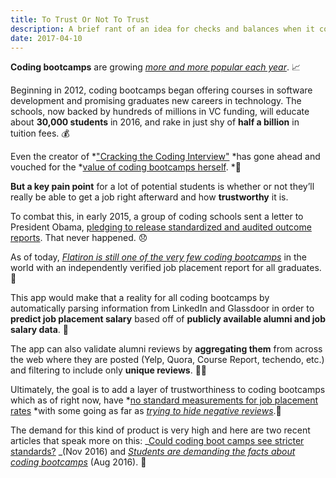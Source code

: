 ```yaml
---
title: To Trust Or Not To Trust
description: A brief rant of an idea for checks and balances when it comes to coding bootcamps.
date: 2017-04-10
---
```


**Coding bootcamps** are growing [_more and more popular each year_](https://blog.linkedin.com/2015/09/17/as-coding-bootcamps-grow-the-skills-gap-could-shrink). 📈

Beginning in 2012, coding bootcamps began offering courses in software development and promising graduates new careers in technology. The schools, now backed by hundreds of millions in VC funding, will educate about **30,000 students** in 2016, and rake in just shy of **half a billion** in tuition fees. 💰

Even the creator of *["Cracking the Coding Interview"](https://www.amazon.com/Cracking-Coding-Interview-Programming-Questions/dp/098478280X) *has gone ahead and vouched for the *[value of coding bootcamps herself](https://medium.freecodecamp.com/so-that-whole-coding-bootcamp-thing-is-a-scam-right-6fddf14087d4#.meynkdi7c). *📖

**But a key pain point** for a lot of potential students is whether or not they’ll really be able to get a job right afterward and how **trustworthy** it is.

To combat this, in early 2015, a group of coding schools sent a letter to President Obama, [pledging to release standardized and audited outcome reports](https://thenesta.org/). That never happened. 😞

As of today, [_Flatiron is still one of the very few coding bootcamps_](https://blog.flatironschool.com/announcing-flatiron-schools-2015-jobs-report/) in the world with an independently verified job placement report for all graduates. 💼

This app would make that a reality for all coding bootcamps by automatically parsing information from LinkedIn and Glassdoor in order to **predict job placement salary** based off of **publicly available alumni and job salary data**. 🎉

The app can also validate alumni reviews by **aggregating them** from across the web where they are posted (Yelp, Quora, Course Report, techendo, etc.) and filtering to include only **unique reviews**. 🎉🎉

Ultimately, the goal is to add a layer of trustworthiness to coding bootcamps which as of right now, have *[no standard measurements for job placement rates](https://www.ibtimes.com/code-boot-camps-fail-obama-unaudited-stats-cast-doubt-success-rates-2301188) *with some going as far as _[trying to hide negative reviews](https://www.reddit.com/r/cscareerquestions/comments/2h6abk/are_coding_bootcamp_horror_stories_common/)_.👺

The demand for this kind of product is very high and here are two recent articles that speak more on this: _[Could coding boot camps see stricter standards?](https://www.myajc.com/news/technology/could-coding-boot-camps-see-stricter-standards/ns4kQ/) _(Nov 2016) and _[Students are demanding the facts about coding bootcamps](https://techcrunch.com/2016/06/25/students-are-demanding-the-facts-about-coding-bootcamps/)_ (Aug 2016). 📰

